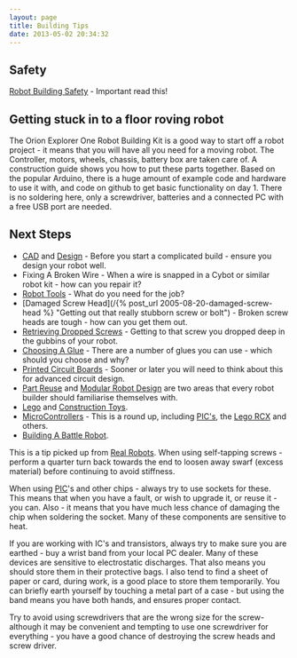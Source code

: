 ```yaml
---
layout: page
title: Building Tips
date: 2013-05-02 20:34:32
---
```

## Safety

[Robot Building Safety](/wiki/robot_building_safety.html "Building robots can be dangerous - tips to help your safety") - Important read this!

## Getting stuck in to a floor roving robot

The Orion Explorer One Robot Building Kit is a good way to start off a robot project - it means that you will have all you need for a moving robot.  The Controller, motors, wheels, chassis, battery box are taken care of. A construction guide shows you how to put these parts together. Based on the popular Arduino, there is a huge amount of example code and hardware to use it with, and code on github to get basic functionality on day 1. There is no soldering here, only a screwdriver, batteries and a connected PC with a free USB port are needed.

## Next Steps

- [CAD](/wiki/cad.html "Computer Aided Design") and [Design](/wiki/design.html "Design") - Before you start a complicated build - ensure you design your robot well.
- Fixing A Broken Wire - When a wire is snapped in a Cybot or similar robot kit - how can you repair it?
- [Robot Tools](/wiki/robot_tools.html "Tools that are often required to get started in robot building") - What do you need for the job?
- [Damaged Screw Head](/{% post_url 2005-08-20-damaged-screw-head %} "Getting out that really stubborn screw or bolt") - Broken screw heads are tough - how can you get them out.
- [Retrieving Dropped Screws](/wiki/retreiving_dropped_screws.html "What to do when you drop a screw, nut or bolt into the gubbins of a machine") - Getting to that screw you dropped deep in the gubbins of your robot.
- [Choosing A Glue](/wiki/choosing_a_glue.html "Choosing the right glue, for the right job") - There are a number of glues you can use - which should you choose and why?
- [Printed Circuit Boards](/wiki/printed_circuit_boards.html "Printed Circuit Boards") - Sooner or later you will need to think about this for advanced circuit design.
- [Part Reuse](/wiki/part_reuse.html "Part Reuse") and [Modular Robot Design](/wiki/modular_robot_design.html "Modular Robot Design") are two areas that every robot builder should familiarise themselves with.
- [Lego](/wiki/lego.html "The best known construction toy") and [Construction Toys](/wiki/construction_toy.html "Construction Toy").
- [MicroControllers](/wiki/microcontroller.html) - This is a round up, including [PIC's](/wiki/pic.html "PIC"), the [Lego RCX](/wiki/rcx.html "The Lego RCX") and others.
- [Building A Battle Robot](/wiki/building_a_battle_robot.html "Building A Battle Robot").

This is a tip picked up from [Real Robots](/wiki/real_robots.html "Real Robots"). When using self-tapping screws - perform a quarter turn back towards the end to loosen away swarf (excess material) before continuing to avoid stiffness.

When using [PIC](/wiki/pic.html "PIC")'s and other chips - always try to use sockets for these. This means that when you have a fault, or wish to upgrade it, or reuse it - you can. Also - it means that you have much less chance of damaging the chip when soldering the socket. Many of these components are sensitive to heat.

If you are working with IC's and transistors, always try to make sure you are earthed - buy a wrist band from your local PC dealer.  Many of these devices are sensitive to electrostatic discharges.  That also means you should store them in their protective bags.  I also tend to find a sheet of paper or card, during work, is a good place to store them temporarily. You can briefly earth yourself by touching a metal part of a case - but using the band means you have both hands, and ensures proper contact.

Try to avoid using screwdrivers that are the wrong size for the screw- although it may be convenient and tempting to use one screwdriver for everything - you have a good chance of destroying the screw heads and screw driver.
